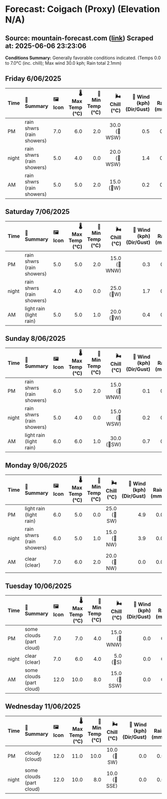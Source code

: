 # Forecast: Coigach (Proxy) (Elevation N/A)
**Source:** mountain-forecast.com ([link](https://www.mountain-forecast.com/peaks/Stac-Pollaidh/forecasts/613))
**Scraped at:** 2025-06-06 23:23:06
---

**Conditions Summary:** Generally favorable conditions indicated. (Temps 0.0 to 7.0°C (inc. chill); Max wind 30.0 kph; Rain total 2.1mm)

## Friday 6/06/2025
| **Time** | **📝 Summary** | **🖼️ Icon** | **🌡️ Max Temp (°C)** | **🥶 Min Temp (°C)** | **🌬️ Chill (°C)** | **💨 Wind (kph) (Dir/Gust)** | **💧 Rain (mm)** | **❄️ Snow (cm)** | **☁️ Cloud Base (m)** | **🧊 Freezing Lvl (m)** |
|:------- |:------- |:----- |--------------: |-------------: |-----------: |---------------------: |---------: |----------: |---------------: |----------------: |
| PM      | rain shwrs<br><span class="icon-desc">(rain showers)</span> | 7.0 | 6.0 | 2.0 | 30.0<br>(🧭WSW) | 0.5 | 0.0 | 800 | 1400 |
| night   | rain shwrs<br><span class="icon-desc">(rain showers)</span> | 5.0 | 4.0 | 0.0 | 20.0<br>(🧭WSW) | 1.4 | 0.0 | 750 | 1200 |
| AM      | rain shwrs<br><span class="icon-desc">(rain showers)</span> | 5.0 | 5.0 | 2.0 | 15.0<br>(🧭W) | 0.2 | 0.0 | 600 | 1150 |

## Saturday 7/06/2025
| **Time** | **📝 Summary** | **🖼️ Icon** | **🌡️ Max Temp (°C)** | **🥶 Min Temp (°C)** | **🌬️ Chill (°C)** | **💨 Wind (kph) (Dir/Gust)** | **💧 Rain (mm)** | **❄️ Snow (cm)** | **☁️ Cloud Base (m)** | **🧊 Freezing Lvl (m)** |
|:------- |:------- |:----- |--------------: |-------------: |-----------: |---------------------: |---------: |----------: |---------------: |----------------: |
| PM      | rain shwrs<br><span class="icon-desc">(rain showers)</span> | 5.0 | 5.0 | 2.0 | 15.0<br>(🧭WNW) | 0.3 | 0.0 | 650 | 1200 |
| night   | rain shwrs<br><span class="icon-desc">(rain showers)</span> | 4.0 | 4.0 | 0.0 | 25.0<br>(🧭W) | 1.7 | 0.0 | 750 | 1150 |
| AM      | light rain<br><span class="icon-desc">(light rain)</span> | 5.0 | 5.0 | 1.0 | 20.0<br>(🧭W) | 0.4 | 0.0 | 1700 | 1150 |

## Sunday 8/06/2025
| **Time** | **📝 Summary** | **🖼️ Icon** | **🌡️ Max Temp (°C)** | **🥶 Min Temp (°C)** | **🌬️ Chill (°C)** | **💨 Wind (kph) (Dir/Gust)** | **💧 Rain (mm)** | **❄️ Snow (cm)** | **☁️ Cloud Base (m)** | **🧊 Freezing Lvl (m)** |
|:------- |:------- |:----- |--------------: |-------------: |-----------: |---------------------: |---------: |----------: |---------------: |----------------: |
| PM      | rain shwrs<br><span class="icon-desc">(rain showers)</span> | 6.0 | 5.0 | 2.0 | 15.0<br>(🧭WNW) | 0.1 | 0.0 | 1550 | 1250 |
| night   | rain shwrs<br><span class="icon-desc">(rain showers)</span> | 5.0 | 4.0 | 0.0 | 15.0<br>(🧭WSW) | 0.2 | 0.0 | 900 | 1200 |
| AM      | light rain<br><span class="icon-desc">(light rain)</span> | 6.0 | 6.0 | 1.0 | 30.0<br>(🧭SW) | 0.7 | 0.0 | 800 | 1350 |

## Monday 9/06/2025
| **Time** | **📝 Summary** | **🖼️ Icon** | **🌡️ Max Temp (°C)** | **🥶 Min Temp (°C)** | **🌬️ Chill (°C)** | **💨 Wind (kph) (Dir/Gust)** | **💧 Rain (mm)** | **❄️ Snow (cm)** | **☁️ Cloud Base (m)** | **🧊 Freezing Lvl (m)** |
|:------- |:------- |:----- |--------------: |-------------: |-----------: |---------------------: |---------: |----------: |---------------: |----------------: |
| PM      | light rain<br><span class="icon-desc">(light rain)</span> | 6.0 | 5.0 | 0.0 | 25.0<br>(🧭SW) | 4.9 | 0.0 | 100 | 1350 |
| night   | rain shwrs<br><span class="icon-desc">(rain showers)</span> | 6.0 | 5.0 | 1.0 | 15.0<br>(🧭NW) | 3.9 | 0.0 | 100 | 1600 |
| AM      | clear<br><span class="icon-desc">(clear)</span> | 7.0 | 6.0 | 2.0 | 20.0<br>(🧭NW) | 0.0 | 0.0 | 850 | 1350 |

## Tuesday 10/06/2025
| **Time** | **📝 Summary** | **🖼️ Icon** | **🌡️ Max Temp (°C)** | **🥶 Min Temp (°C)** | **🌬️ Chill (°C)** | **💨 Wind (kph) (Dir/Gust)** | **💧 Rain (mm)** | **❄️ Snow (cm)** | **☁️ Cloud Base (m)** | **🧊 Freezing Lvl (m)** |
|:------- |:------- |:----- |--------------: |-------------: |-----------: |---------------------: |---------: |----------: |---------------: |----------------: |
| PM      | some clouds<br><span class="icon-desc">(part cloud)</span> | 7.0 | 7.0 | 4.0 | 15.0<br>(🧭WNW) | 0.0 | 0.0 | - | 1550 |
| night   | clear<br><span class="icon-desc">(clear)</span> | 7.0 | 6.0 | 4.0 | 5.0<br>(🧭S) | 0.0 | 0.0 | 950 | 2550 |
| AM      | some clouds<br><span class="icon-desc">(part cloud)</span> | 12.0 | 10.0 | 8.0 | 15.0<br>(🧭SSW) | 0.0 | 0.0 | - | 3050 |

## Wednesday 11/06/2025
| **Time** | **📝 Summary** | **🖼️ Icon** | **🌡️ Max Temp (°C)** | **🥶 Min Temp (°C)** | **🌬️ Chill (°C)** | **💨 Wind (kph) (Dir/Gust)** | **💧 Rain (mm)** | **❄️ Snow (cm)** | **☁️ Cloud Base (m)** | **🧊 Freezing Lvl (m)** |
|:------- |:------- |:----- |--------------: |-------------: |-----------: |---------------------: |---------: |----------: |---------------: |----------------: |
| PM      | cloudy<br><span class="icon-desc">(cloud)</span> | 12.0 | 11.0 | 10.0 | 10.0<br>(🧭SW) | 0.0 | 0.0 | 750 | 3000 |
| night   | some clouds<br><span class="icon-desc">(part cloud)</span> | 12.0 | 10.0 | 8.0 | 10.0<br>(🧭SSE) | 0.0 | 0.0 | 6450 | 3150 |